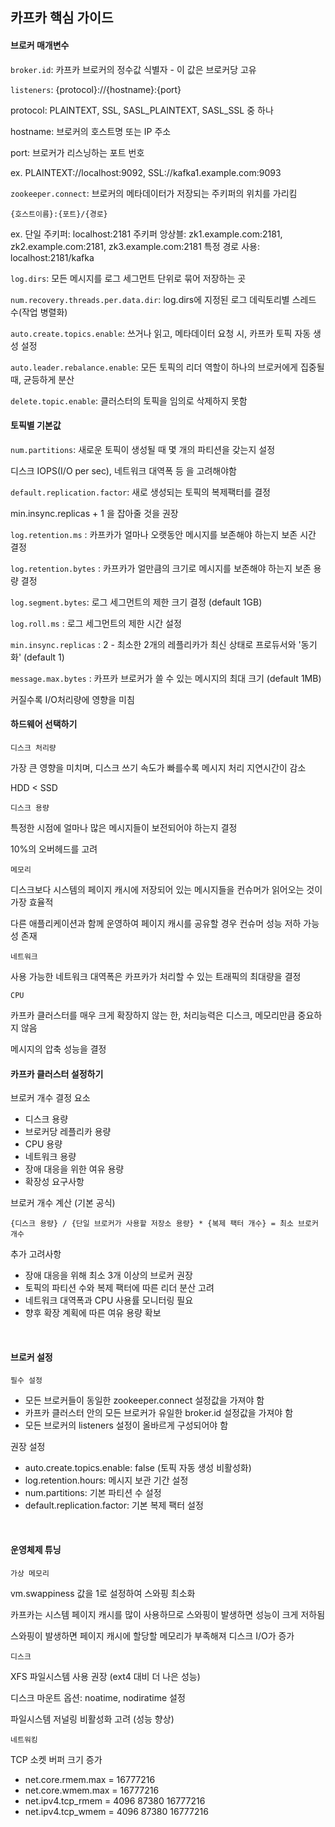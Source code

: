 ## 카프카 핵심 가이드

#### 브로커 매개변수
`broker.id`: 카프카 브로커의 정수값 식별자 - 이 값은 브로커당 고유

`listeners`: {protocol}:\//{hostname}:{port}

protocol: PLAINTEXT, SSL, SASL_PLAINTEXT, SASL_SSL 중 하나  

hostname: 브로커의 호스트명 또는 IP 주소

port: 브로커가 리스닝하는 포트 번호

ex. PLAINTEXT://localhost:9092, SSL://kafka1.example.com:9093

`zookeeper.connect`: 브로커의 메타데이터가 저장되는 주키퍼의 위치를 가리킴 
```text 
{호스트이름}:{포트}/{경로}
```
ex. 
단일 주키퍼: localhost:2181
주키퍼 앙상블: zk1.example.com:2181, zk2.example.com:2181, zk3.example.com:2181
특정 경로 사용: localhost:2181/kafka

`log.dirs`: 모든 메시지를 로그 세그먼트 단위로 묶어 저장하는 곳

`num.recovery.threads.per.data.dir`: log.dirs에 지정된 로그 데릭토리별 스레드 수(작업 병렬화)

`auto.create.topics.enable`: 쓰거나 읽고, 메타데이터 요청 시, 카프카 토픽 자동 생성 설정

`auto.leader.rebalance.enable`: 모든 토픽의 리더 역할이 하나의 브로커에게 집중될때, 균등하게 분산

`delete.topic.enable`: 클러스터의 토픽을 임의로 삭제하지 못함
<br>
  
#### 토픽별 기본값
`num.partitions`: 새로운 토픽이 생성될 때 몇 개의 파티션을 갖는지 설정

디스크 IOPS(I/O per sec), 네트워크 대역폭 등 을 고려해야함

`default.replication.factor`: 새로 생성되는 토픽의 복제팩터를 결정

min.insync.replicas + 1 을 잡아줄 것을 권장

`log.retention.ms` : 카프카가 얼마나 오랫동안 메시지를 보존해야 하는지 보존 시간 결정

`log.retention.bytes` : 카프카가 얼만큼의 크기로 메시지를 보존해야 하는지 보존 용량 결정

`log.segment.bytes`: 로그 세그먼트의 제한 크기 결정 (default 1GB)

`log.roll.ms` : 로그 세그먼트의 제한 시간 설정 

`min.insync.replicas` : 2 - 최소한 2개의 레플리카가 최신 상태로 프로듀서와 '동기화' (default 1)

`message.max.bytes` : 카프카 브로커가 쓸 수 있는 메시지의 최대 크기 (default 1MB)

커질수록 I/O처리량에 영향을 미침
<br>
  
#### 하드웨어 선택하기

`디스크 처리량`

가장 큰 영향을 미치며, 디스크 쓰기 속도가 빠를수록 메시지 처리 지연시간이 감소

HDD < SSD

`디스크 용량`

특정한 시점에 얼마나 많은 메시지들이 보전되어야 하는지 결정

10%의 오버헤드를 고려

`메모리`

디스크보다 시스템의 페이지 캐시에 저장되어 있는 메시지들을 컨슈머가 읽어오는 것이 가장 효율적

다른 애플리케이션과 함께 운영하여 페이지 캐시를 공유할 경우 컨슈머 성능 저하 가능성 존재

`네트워크`

사용 가능한 네트워크 대역폭은 카프카가 처리할 수 있는 트래픽의 최대량을 결정

`CPU`

카프카 클러스터를 매우 크게 확장하지 않는 한, 처리능력은 디스크, 메모리만큼 중요하지 않음

메시지의 압축 성능을 결정
<br>
  
#### 카프카 클러스터 설정하기

브로커 개수 결정 요소
* 디스크 용량
* 브로커당 레플리카 용량
* CPU 용량
* 네트워크 용량
* 장애 대응을 위한 여유 용량
* 확장성 요구사항

브로커 개수 계산 (기본 공식)
```text 
{디스크 용량} / {단일 브로커가 사용할 저장소 용량} * {복제 팩터 개수} = 최소 브로커 개수 
```

추가 고려사항
* 장애 대응을 위해 최소 3개 이상의 브로커 권장
* 토픽의 파티션 수와 복제 팩터에 따른 리더 분산 고려
* 네트워크 대역폭과 CPU 사용률 모니터링 필요
* 향후 확장 계획에 따른 여유 용량 확보
<br>
  
#### 브로커 설정

`필수 설정`
* 모든 브로커들이 동일한 zookeeper.connect 설정값을 가져야 함
* 카프카 클러스터 안의 모든 브로커가 유일한 broker.id 설정값을 가져야 함
* 모든 브로커의 listeners 설정이 올바르게 구성되어야 함

권장 설정
* auto.create.topics.enable: false (토픽 자동 생성 비활성화)
* log.retention.hours: 메시지 보관 기간 설정
* num.partitions: 기본 파티션 수 설정
* default.replication.factor: 기본 복제 팩터 설정
<br>
  
#### 운영체제 튜닝

`가상 메모리`

vm.swappiness 값을 1로 설정하여 스와핑 최소화

카프카는 시스템 페이지 캐시를 많이 사용하므로 스와핑이 발생하면 성능이 크게 저하됨

스와핑이 발생하면 페이지 캐시에 할당할 메모리가 부족해져 디스크 I/O가 증가

`디스크`

XFS 파일시스템 사용 권장 (ext4 대비 더 나은 성능)

디스크 마운트 옵션: noatime, nodiratime 설정

파일시스템 저널링 비활성화 고려 (성능 향상)

`네트워킹`

TCP 소켓 버퍼 크기 증가
* net.core.rmem.max = 16777216
* net.core.wmem.max = 16777216
* net.ipv4.tcp_rmem = 4096 87380 16777216
* net.ipv4.tcp_wmem = 4096 87380 16777216
